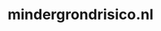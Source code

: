 ---
layout: post
title:  "mindergrondrisico.nl"
internal_url:  "/dutchgov/mindergrondrisico.nl.html"
categories: dutchgov
---